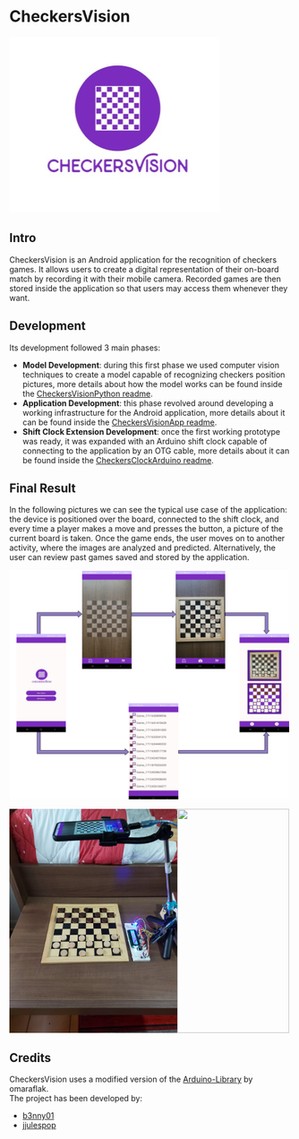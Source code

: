 # CheckersVision

<img src="_readmeImgs_/appLogo.jpeg"/>

## Intro

CheckersVision is an Android application for the recognition of checkers games.
It allows users to create a digital representation of their on-board match by recording it with their mobile camera.
Recorded games are then stored inside the application so that users may access them whenever they want.

## Development

Its development followed 3 main phases:

* **Model Development**: during this first phase we used computer vision techniques to create a model capable of recognizing checkers position pictures, more details about how the model works can be found inside the [CheckersVisionPython readme](https://github.com/b3nny01/CheckersVision/tree/main/CheckersVisionPython/README.md).
* **Application Development**:  this phase revolved around developing a working infrastructure for the Android application,  more details about it can be found inside the [CheckersVisionApp readme](https://github.com/b3nny01/CheckersVision/tree/main/CheckersVisionApp/README.md).
* **Shift Clock Extension Development**: once the first working prototype was ready, it was expanded with an Arduino shift clock capable of connecting to the application by an OTG cable, more details about it can be found inside the [CheckersClockArduino readme](https://github.com/b3nny01/CheckersVision/tree/main/CheckersClockArduino/README.md).

## Final Result

<p>In the following pictures we can see the typical use case of the application: the device is positioned over the board, connected to the shift clock, and every time a player makes a move and presses the button, a picture of the current board is taken. Once the game ends, the user moves on to another activity, where the images are analyzed and predicted.
  Alternatively, the user can review past games saved and stored by the application. </p>
<img src="_readmeImgs_/activities.png" width="500px"><br/>
<p><img src="_readmeImgs_/external_view.jpeg" width="300px" height="400px"><img src="_readmeImgs_/checkersVisionGif5.gif" width="200px" height="400px"></p>

## Credits

CheckersVision uses a modified version of the [Arduino-Library](https://github.com/omaraflak/Arduino-Library) by omaraflak.<br/>
The project has been developed by:

* [b3nny01](https://github.com/b3nny01/)
* [jjulespop](https://github.com/jjulespop/)
